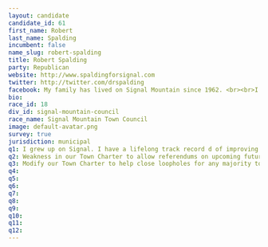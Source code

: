 ```yaml
---
layout: candidate
candidate_id: 61
first_name: Robert
last_name: Spalding
incumbent: false
name_slug: robert-spalding
title: Robert Spalding
party: Republican
website: http://www.spaldingforsignal.com
twitter: http://twitter.com/drspalding
facebook: My family has lived on Signal Mountain since 1962. <br><br>I grew up on Signal and have my primary business on Signal Mountain as a Podiatrist www.justfortoenails.com <br><br>Conservative Republican who looks to our wonderful conservative State Government and the US Constitution to make future decision's for our town<br><br>Believes strongly in changing our town charter to allow referendums to represent the majority vote of our town on recent highly charged issues like the land trust, annexation and growth<br><br>The only candidate with a viable Signal Mountain store front business for 16 years and personally knows how prohibitive current town ordinances are to businesses<br><br>I stared and publishing company in 2001 www.spaldingpublishing.com and I am the president of a online training company www.medinals.com <br><br>Member of the Mountain Business Association and support a voting member of the MBA to be on the planning commission and DRC<br><br>42 years combined experience in Public Safety and currently certified in EMS and Law Enforcement to offer leadership for our future Council decisions on infrastructure <br><br>One of the remaining WRES Charter signature original Incorporators from 1976 and current board member of the Walden's Ridge Emergency Services. Support www.WRES.com <br><br>Member of the Lions Club since 1998 and have help cook 35 BBQ events for Forth of July and Labor Day in a row. Support our Signal Mountain Lions Club<br><br>Monster Barn Festival Creator and director from 2003-2006 and look forward to another event one day www.monsterbarnfun.com <br><br>My wife Virginia and I have a farm next to the Nolan School since 1998 and support improving the safety of the mountain schools with my personal radar sign to help remind us all of our speed and safety.<br><br>Pastimes&#58; Caring for horses, chickens and raising a KOI pond. I greatly enjoy decorating my riding train for Christmas and Halloween for the public to enjoy for the holidays<br><br>I volunteer 20 hours a month to work for the Hamilton County Sheriff’s Department and it is personally worth my time to make our community safer.<br><br>I have numerous Lifesaving awards from multiple EMS and FIRE departments and have citations in law enforcement.<br><br>I want to represent you and your family to have the best town in the US to live and enjoy our great Mountain and be sure to support our <br><br>I have both Republican and Democratic Supporters that transcend all parties. I want to hear from all of you<br><br>I personally support Dick Gee and Chris Howley for the Election Nov 4th
bio: 
race_id: 18
div_id: signal-mountain-council
race_name: Signal Mountain Town Council
image: default-avatar.png
survey: true
jurisdiction: municipal
q1: I grew up on Signal. I have a lifelong track record d of improving Signal Mountain since age 15 .I was educated locally. I am the only candidate with a storefront business on Signal. I have a strong business background locally and nationally. I have 42 years of publics safety experience that will help guide infrastructure decisions on the council. Our Town Charter has some serious flaws that fail to allow referendums for charge issues like the land trust and our business are losing traction by prohibitive ordinances that need modifications to assist our community in getting new ideas that facilitate information flow with a centralized electronic bulletins boards near town hall to promote issues and events and weather delays.<br><br>I have tremendous local community involvement with WRES and the HCSD that greatly improves our community safety.
q2: Weakness in our Town Charter to allow referendums on upcoming future issues, like previous highly charged annexation issues, the land trust other highly charged issues so the majority is fairly represented<br><br>Passing Ordinances that are friendly to businesses and allowing you more of your property lines to allow for different floor plans and our aging public get older to be able to seek variances to modify their older homes to live longer without leaving their residences<br><br>Making sure a SRO program never gets dropped on the back of kids like this council did and make sure it always stays funded and fully supported at all levels of our town government<br><br>Making sure our revenue matches our spending and we conserve our budget to meet expenses
q3: Modify our Town Charter to help close loopholes for any majority to be fairly represented by referendums when necessary<br><br>Change our ordinances to be more business friendly and more ordnances that support property rights with what you can do with your property and not what you cant do with your property <br><br>Be proactive in meeting our finance goals by addressing growth and infrastructure maintenance issues and the meeting the challenges of the funding our part of the WWTA<br><br>Get Hodgepodge back on the mountain after loosing it to poor governmental management after enjoying that festival for 41 years.. it is a good example of letting good volunteers act in and autonomous manner without government micromanaging volunteer groups<br><br>Finding multiple sources of local funding for programs that are in part shared concepts or county in nature  before they as suddenly dropped
q4: 
q5: 
q6: 
q7: 
q8: 
q9: 
q10: 
q11: 
q12: 
---
```

